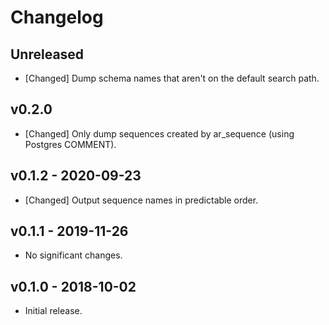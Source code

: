 # Changelog

<!--
Prefix your message with one of the following:

- [Added] for new features.
- [Changed] for changes in existing functionality.
- [Deprecated] for soon-to-be removed features.
- [Removed] for now removed features.
- [Fixed] for any bug fixes.
- [Security] in case of vulnerabilities.
-->

## Unreleased

- [Changed] Dump schema names that aren't on the default search path.

## v0.2.0

- [Changed] Only dump sequences created by ar_sequence (using Postgres COMMENT).

## v0.1.2 - 2020-09-23

- [Changed] Output sequence names in predictable order.

## v0.1.1 - 2019-11-26

- No significant changes.

## v0.1.0 - 2018-10-02

- Initial release.
